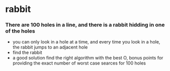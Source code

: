 # rabbit

### There are 100 holes in a line, and there is a rabbit hidding in one of the holes
- you can only look in a hole at a time, and every time you look in a hole, the rabbit jumps to an adjacent hole
- find the rabbit
- a good solution find the right algorithm with the best O, bonus points for providing the exact number of worst case searces for 100 holes
